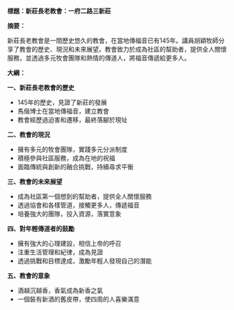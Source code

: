 **標題：新莊長老教會：一府二路三新莊**

**摘要：**

新莊長老教會是一間歷史悠久的教會，在當地傳福音已有145年。講員胡穎牧師分享了教會的歷史、現況和未來展望。教會致力於成為社區的幫助者，提供全人關懷服務，並透過多元牧會團隊和熱情的傳道人，將福音傳遞給更多人。

**大綱：**

**一、新莊長老教會的歷史**
* 145年的歷史，見證了新莊的發展
* 馬偕博士在當地傳福音，建立教會
* 教會經歷過迫害和遷移，最終落腳於現址

**二、教會的現況**
* 擁有多元的牧會團隊，實踐多元分派制度
* 積極參與社區服務，成為在地的祝福
* 面臨傳統與創新的融合挑戰，持續尋求平衡

**三、教會的未來展望**
* 成為社區第一個想到的幫助者，提供全人關懷服務
* 透過協會和各樣管道，接觸更多人，傳遞福音
* 培養強大的團隊，投入資源，落實意象

**四、對年輕傳道者的鼓勵**
* 擁有強大的心理建設，相信上帝的呼召
* 注重生活管理和紀律，成為見證
* 透過挑戰和目標達成，激勵年輕人發現自己的潛能

**五、教會的意象**
* 酒越沉越香，香氣成為新香之氣
* 一個裝有新酒的舊皮帶，使四周的人喜樂滿意